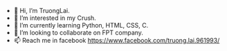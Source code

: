 - 👋 Hi, I’m TruongLai.
- 👀 I’m interested in my Crush.
- 🌱 I’m currently learning Python, HTML, CSS, C.
- 💞️ I’m looking to collaborate on FPT company.
- 📫 Reach me in facebook https://www.facebook.com/truong.lai.961993/

<!---
Truonglai-10/Truonglai-10 is a ✨ special ✨ repository because its `README.md` (this file) appears on your GitHub profile.
You can click the Preview link to take a look at your changes.
--->
